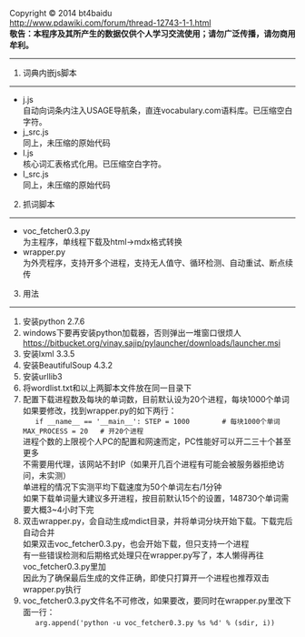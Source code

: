 Copyright &copy; 2014 bt4baidu  
http://www.pdawiki.com/forum/thread-12743-1-1.html  
**敬告：本程序及其所产生的数据仅供个人学习交流使用；请勿广泛传播，请勿商用牟利。**
***  
1. 词典内嵌js脚本
--------------------
* j.js  
自动向词条内注入USAGE导航条，直连vocabulary.com语料库。已压缩空白字符。
* j_src.js  
同上，未压缩的原始代码
* l.js  
核心词汇表格式化用。已压缩空白字符。
* l_src.js  
同上，未压缩的原始代码  
2. 抓词脚本
----------------
* voc_fetcher0.3.py  
为主程序，单线程下载及html->mdx格式转换
* wrapper.py  
为外壳程序，支持开多个进程，支持无人值守、循环检测、自动重试、断点续传  
3. 用法
----------------
1. 安装python 2.7.6
2. windows下要再安装python加载器，否则弹出一堆窗口很烦人  
https://bitbucket.org/vinay.sajip/pylauncher/downloads/launcher.msi
3. 安装lxml 3.3.5
4. 安装BeautifulSoup 4.3.2
5. 安装urllib3
6. 将wordlist.txt和以上两脚本文件放在同一目录下
7. 配置下载进程数及每块的单词数，目前默认设为20个进程，每块1000个单词  
如果要修改，找到wrapper.py的如下两行：  
`    if __name__ == '__main__':
      STEP = 1000        # 每块1000个单词
      MAX_PROCESS = 20   # 开20个进程
`  
进程个数的上限视个人PC的配置和网速而定，PC性能好可以开二三十个甚至更多  
不需要用代理，该网站不封IP（如果开几百个进程有可能会被服务器拒绝访问，未实测）  
单进程的情况下实测平均下载速度为50个单词左右/1分钟  
如果下载单词量大建议多开进程，按目前默认15个的设置，148730个单词需要大概3~4小时下完
8. 双击wrapper.py，会自动生成mdict目录，并将单词分块开始下载。下载完后自动合并  
如果双击voc_fetcher0.3.py，也会开始下载，但只支持一个进程  
有一些错误检测和后期格式处理只在wrapper.py写了，本人懒得再往voc_fetcher0.3.py里加  
因此为了确保最后生成的文件正确，即使只打算开一个进程也推荐双击wrapper.py执行  
9. voc_fetcher0.3.py文件名不可修改，如果要改，要同时在wrapper.py里改下面一行：  
`   arg.append('python -u voc_fetcher0.3.py %s %d' % (sdir, i))`
